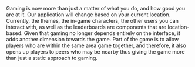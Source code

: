 Gaming is now more than just a matter of what you do, and how good you are at it. Our application will change based on your current location. Currently, the themes, the in-game characters, the other users you can interact with, as well as the leaderboards are components that are location-based.
Given that gaming no longer depends entirely on the interface, it adds another dimension towards the game. Part of the game is to allow players who are within the same area game together, and therefore, it also opens up players to peers who may be nearby thus giving the game more than just a static approach to gaming.